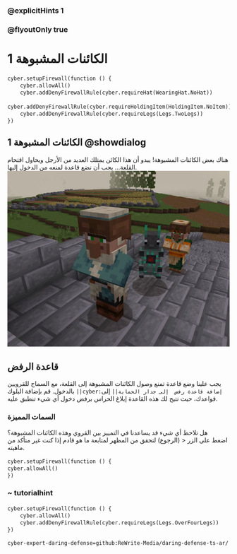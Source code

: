 ### @explicitHints 1
### @flyoutOnly true

# الكائنات المشبوهة 1

```ghost
cyber.setupFirewall(function () {
    cyber.allowAll()
    cyber.addDenyFirewallRule(cyber.requireHat(WearingHat.NoHat))
    cyber.addDenyFirewallRule(cyber.requireHoldingItem(HoldingItem.NoItem))
    cyber.addDenyFirewallRule(cyber.requireLegs(Legs.TwoLegs))
})

```

## الكائنات المشبوهة 1 @showdialog
هناك بعض الكائنات المشبوهة! يبدو أن هذا الكائن يمتلك العديد من الأرجل ويحاول اقتحام القلعة...
 يجب أن نضع قاعدة لمنعه من الدخول إليها.![Anomaly](https://raw.githubusercontent.com/CausewayDigital/Minecraft-EE-MakeCode/main/tutorials/cyber-kingdom/firewall/images/level_2.jpg)


## قاعدة الرفض
يجب علينا وضع قاعدة تمنع وصول الكائنات المشبوهة إلى القلعة، مع السماح للقرويين بالدخول. 
قم بإضافة البلوك  ``||cyber:إضافة قاعدة رفض  إلى جدار الحماية||`` إلى قواعدك، حيث تتيح لك هذه القاعدة إبلاغ الحراس برفض دخول أي شيء تنطبق عليه.

### السمات المميزة
هل تلاحظ أي شيء قد يساعدنا في التمييز بين القروي وهذه الكائنات المشبوهة؟   
اضغط على الزر < (الرجوع) لتحقق من المظهر لمتابعة ما هو قادم إذا كنت غير متأكد من ماهيته.
```template
cyber.setupFirewall(function () {
cyber.allowAll()
})
```

### ~ tutorialhint
```blocks
cyber.setupFirewall(function () {
    cyber.allowAll()
    cyber.addDenyFirewallRule(cyber.requireLegs(Legs.OverFourLegs))
})

```

```package
cyber-expert-daring-defense=github:ReWrite-Media/daring-defense-ts-ar/
```
